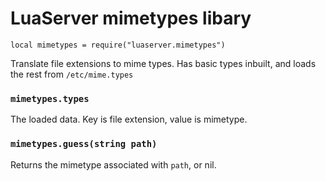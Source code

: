 # LuaServer mimetypes libary

`local mimetypes = require("luaserver.mimetypes")`

Translate file extensions to mime types.  Has basic types inbuilt, and loads the rest from `/etc/mime.types`

### `mimetypes.types`

The loaded data.  Key is file extension, value is mimetype.

### `mimetypes.guess(string path)`

Returns the mimetype associated with `path`, or nil.
